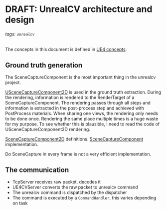 # DRAFT: UnrealCV architecture and design
###### tags: `unrealcv`

The concepts in this document is defined in [UE4 concepts](https://hackmd.io/MYUwTALAhgzAHAEwLQCMpwGxIgBjDJATmBgEYkoIAzCGHEYKlYHIA===).

## Ground truth generation

The SceneCaptureComponent is the most important thing in the unrealcv project.

[USceneCaptureComponent2D](https://docs.unrealengine.com/latest/INT/API/Runtime/Engine/Components/USceneCaptureComponent2D/index.html) is used in the ground truth extraction. During the rendering, information is rendered to the RenderTarget of a SceneCaptureComponent. The rendering passes through all steps and information is extracted in the post-process step and achieved with PostProcess materials. When sharing one views, the rendering only needs to be done once. Rendering the same place multiple times is a huge waste for my purpose. To see whether this is plausible, I need to read the code of USceneCaptureComponent2D rendering.

[SceneCaptureComponent2D](https://github.com/EpicGames/UnrealEngine/blob/release/Engine/Source/Runtime/Engine/Classes/Components/SceneCaptureComponent2D.h) definitions. [SceneCaptureComponent](https://github.com/EpicGames/UnrealEngine/blob/release/Engine/Source/Runtime/Engine/Private/Components/SceneCaptureComponent.cpp#L382) implementation.

Do SceneCapture in every frame is not a very efficient implementation.

## The communication

- TcpServer receives raw packet, decodes it
- UE4CVServer converts the raw packet to unrealcv command
- The unrealcv command is dispatched by the dispatcher 
- The command is executed by a `CommandHandler`, this varies depending on task

